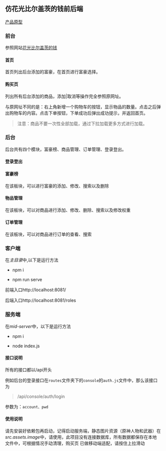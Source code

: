 ## 仿花光比尔盖茨的钱前后端

[产品原型](https://v5.modao.cc/app/d20d00f612467de91016ed6a8df1236a9a1fb0c6?simulator_type=device&sticky)

### 前台

参照网站[花光比尔盖茨的钱](https://neal.fun/spend/)

#### 首页

首页列出后台添加的富豪，在首页进行富豪选择。

#### 购买页

列出所有后台添加的商品，添加|取消等操作完全参照原网址。

与原网址不同的是：右上角新增一个购物车的按钮，显示物品的数量。点击之后弹出购物车的内容。点击下单按钮，下单成功后弹出成功提示，并返回首页。

> 注意：商品不要一次性全部加载，通过下拉加载更多方式进行加载。

### 后台

后台共有四个模块，富豪榜、商品管理、订单管理、登录登出。

#### 登录登出

#### 富豪榜

在该板块，可以进行富豪的添加、修改、搜索以及删除

#### 物品管理

在该板块，可以对商品进行添加、修改、删除、搜索以及修改权重

#### 订单管理

在该板块，可以对商品进行订单的查看、搜索

### 客户端

在*主目录*中,以下是运行方法

- npm i

- npm run serve

前端入口http://localhost:8081/

后端入口http://localhost:8081/roles

### 服务端

在*mid-server*中，以下是运行方法

- npm i

- node index.js

#### 接口说明

所有的接口都以/api开头

例如后台的登录接口在`routes`文件夹下的`console`的`auth.js`文件中，那么该接口为

> /api/console/auth/login

参数为：`account、pwd`

#### 使用说明

请先安装好依赖包再启动，记得启动服务端，静态图片资源（原神人物和武器）在*src.assets.image*中，请使用，此项目没有连接数据库，所有数据都保存在本地文件中，可根据情况手动清理，购买页
已做移动端适配，请按住上拉滑动

